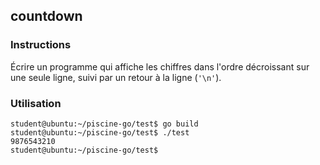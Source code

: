 ## countdown

### Instructions

Écrire un programme qui affiche les chiffres dans l'ordre décroissant sur une seule ligne, suivi par un retour à la ligne (`'\n'`).

### Utilisation

```console
student@ubuntu:~/piscine-go/test$ go build
student@ubuntu:~/piscine-go/test$ ./test
9876543210
student@ubuntu:~/piscine-go/test$
```
